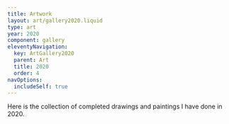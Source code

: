 ```yaml
---
title: Artwork
layout: art/gallery2020.liquid
type: art
year: 2020
component: gallery
eleventyNavigation:
  key: ArtGallery2020
  parent: Art
  title: 2020
  order: 4
navOptions:
  includeSelf: true
---
```


Here is the collection of completed drawings and paintings I have done in 2020.
